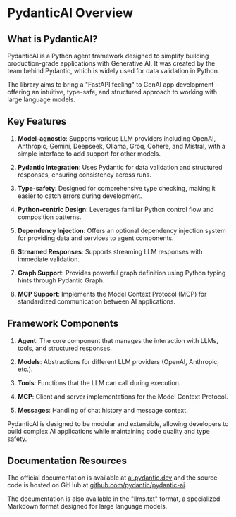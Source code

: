 # PydanticAI Overview

## What is PydanticAI?

PydanticAI is a Python agent framework designed to simplify building production-grade applications with Generative AI. It was created by the team behind Pydantic, which is widely used for data validation in Python.

The library aims to bring a "FastAPI feeling" to GenAI app development - offering an intuitive, type-safe, and structured approach to working with large language models.

## Key Features

1. **Model-agnostic**: Supports various LLM providers including OpenAI, Anthropic, Gemini, Deepseek, Ollama, Groq, Cohere, and Mistral, with a simple interface to add support for other models.

2. **Pydantic Integration**: Uses Pydantic for data validation and structured responses, ensuring consistency across runs.

3. **Type-safety**: Designed for comprehensive type checking, making it easier to catch errors during development.

4. **Python-centric Design**: Leverages familiar Python control flow and composition patterns.

5. **Dependency Injection**: Offers an optional dependency injection system for providing data and services to agent components.

6. **Streamed Responses**: Supports streaming LLM responses with immediate validation.

7. **Graph Support**: Provides powerful graph definition using Python typing hints through Pydantic Graph.

8. **MCP Support**: Implements the Model Context Protocol (MCP) for standardized communication between AI applications.

## Framework Components

1. **Agent**: The core component that manages the interaction with LLMs, tools, and structured responses.

2. **Models**: Abstractions for different LLM providers (OpenAI, Anthropic, etc.).

3. **Tools**: Functions that the LLM can call during execution.

4. **MCP**: Client and server implementations for the Model Context Protocol.

5. **Messages**: Handling of chat history and message context.

PydanticAI is designed to be modular and extensible, allowing developers to build complex AI applications while maintaining code quality and type safety.

## Documentation Resources

The official documentation is available at [ai.pydantic.dev](https://ai.pydantic.dev/) and the source code is hosted on GitHub at [github.com/pydantic/pydantic-ai](https://github.com/pydantic/pydantic-ai).

The documentation is also available in the "llms.txt" format, a specialized Markdown format designed for large language models.